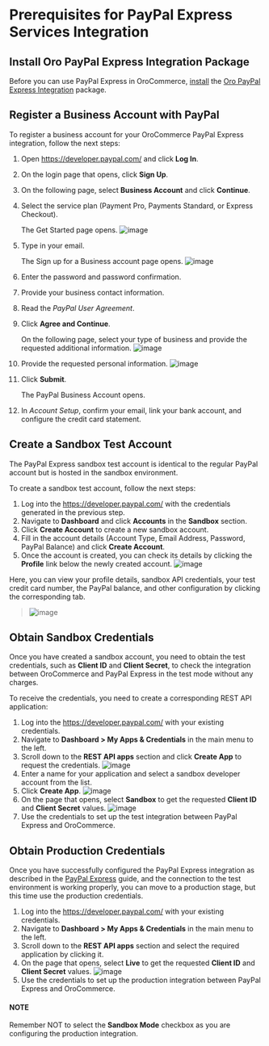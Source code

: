 <a id="user-guide-payment-prerequisites-paypal-express"></a>

# Prerequisites for PayPal Express Services Integration

<!-- begin -->

## Install Oro PayPal Express Integration Package

Before you can use PayPal Express in OroCommerce, [install](../../../../../../../backend/extension/install-extension.md#cookbook-extensions-composer) the <a href="https://packagist.oroinc.com/?#oro/paypal-express" target="_blank">Oro PayPal Express Integration</a>  package.

## Register a Business Account with PayPal

To register a business account for your OroCommerce PayPal Express integration, follow the next steps:

1. Open <a href="https://developer.paypal.com/" target="_blank">https://developer.paypal.com/</a> and click **Log In**.
2. On the login page that opens, click **Sign Up**.
3. On the following page, select **Business Account** and click **Continue**.
4. Select the service plan (Payment Pro, Payments Standard, or Express Checkout).

   The Get Started page opens.
   ![image](user/img/system/integrations/paypal/paypal_business_account_1.png)
5. Type in your email.

   The Sign up for a Business account page opens.
   ![image](user/img/system/integrations/paypal/paypal_business_account_2.png)
6. Enter the password and password confirmation.
7. Provide your business contact information.
8. Read the *PayPal User Agreement*.
9. Click **Agree and Continue**.

   On the following page, select your type of business and provide the requested additional information.
   ![image](user/img/system/integrations/paypal/paypal_business_account_3.png)
10. Provide the requested personal information.
    ![image](user/img/system/integrations/paypal/paypal_business_account_4.png)
11. Click **Submit**.

    The PayPal Business Account opens.
12. In *Account Setup*, confirm your email, link your bank account, and configure the credit card statement.

<a id="paypal-express-test-account"></a>

## Create a Sandbox Test Account

The PayPal Express sandbox test account is identical to the regular PayPal account but is hosted in the sandbox environment.

To create a sandbox test account, follow the next steps:

1. Log into the <a href="https://developer.paypal.com/" target="_blank">https://developer.paypal.com/</a> with the credentials generated in the previous step.
2. Navigate to **Dashboard** and click **Accounts** in the **Sandbox** section.
3. Click **Create Account** to create a new sandbox account.
4. Fill in the account details (Account Type, Email Address, Password, PayPal Balance) and click **Create Account**.
5. Once the account is created, you can check its details by clicking the **Profile** link below the newly created account.
   ![image](user/img/system/integrations/paypal/paypal_sandbox_account.png)

Here, you can view your profile details, sandbox API credentials, your test credit card number, the PayPal balance, and other configuration by clicking the corresponding tab.

> ![image](user/img/system/integrations/paypal/paypal_sandbox_profile_details.png)

<a id="paypal-express-sandbox-credentials"></a>

## Obtain Sandbox Credentials

Once you have created a sandbox account, you need to obtain the test credentials, such as **Client ID** and **Client Secret**, to check the integration between OroCommerce and PayPal Express in the test mode without any charges.

To receive the credentials, you need to create a corresponding REST API application:

1. Log into the <a href="https://developer.paypal.com/" target="_blank">https://developer.paypal.com/</a> with your existing credentials.
2. Navigate to **Dashboard > My Apps & Credentials** in the main menu to the left.
3. Scroll down to the **REST API apps** section and click **Create App** to request the credentials.
   ![image](user/img/system/integrations/paypal/paypal_rest_API_credentials.png)
4. Enter a name for your application and select a sandbox developer account from the list.
5. Click **Create App**.
   ![image](user/img/system/integrations/paypal/paypal_rest_API_credentials_steps.png)
6. On the page that opens, select **Sandbox** to get the requested **Client ID** and **Client Secret** values.
   ![image](user/img/system/integrations/paypal/paypal_sandbox_API_credentials.png)
7. Use the credentials to set up the test integration between PayPal Express and OroCommerce.

<a id="paypal-express-production-credentials"></a>

## Obtain Production Credentials

Once you have successfully configured the PayPal Express integration as described in the [PayPal Express](index.md#config-guide-payment-paypal-express) guide, and the connection to the test environment is working properly, you can move to a production stage, but this time use the production credentials.

1. Log into the <a href="https://developer.paypal.com/" target="_blank">https://developer.paypal.com/</a> with your existing credentials.
2. Navigate to **Dashboard > My Apps & Credentials** in the main menu to the left.
3. Scroll down to the **REST API apps** section and select the required application by clicking it.
4. On the page that opens, select **Live** to get the requested **Client ID** and **Client Secret** values.
   ![image](user/img/system/integrations/paypal/paypal_live_API_credentials.png)
5. Use the credentials to set up the production integration between PayPal Express and OroCommerce.

#### NOTE
Remember NOT to select the **Sandbox Mode** checkbox as you are configuring the production integration.
